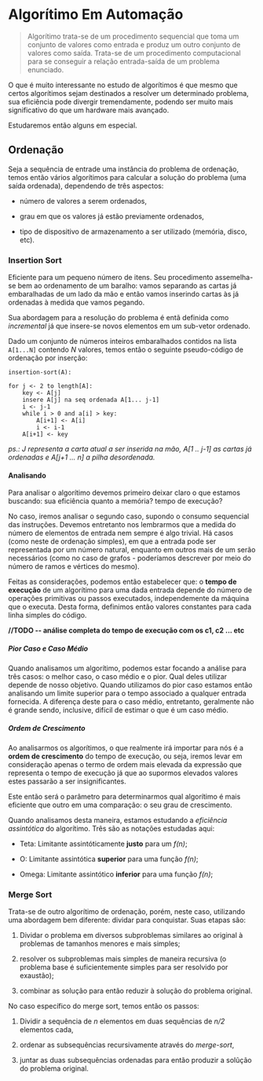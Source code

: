 # Algorítimo Em Automação

> Algorítimo trata-se de um procedimento sequencial que toma um conjunto de valores como entrada e produz um outro conjunto de valores como saída. Trata-se de um procedimento computacional para se conseguir a relação entrada-saída de um problema enunciado.

O que é muito interessante no estudo de algorítimos é que mesmo que certos algorítimos sejam destinados a resolver um determinado problema, sua eficiência pode divergir tremendamente, podendo ser muito mais significativo do que um hardware mais avançado.

Estudaremos então alguns em especial.

## Ordenação

Seja a sequência de entrade uma instância do problema de ordenação, temos então vários algorítimos para calcular a solução do problema (uma saída ordenada), dependendo de três aspectos:

-   número de valores a serem ordenados,

-   grau em que os valores já estão previamente ordenados,

-   tipo de dispositivo de armazenamento a ser utilizado (memória, disco, etc).

### Insertion Sort

Eficiente para um pequeno número de itens. Seu procedimento assemelha-se bem ao ordenamento de um baralho: vamos separando as cartas já embaralhadas de um lado da mão e então vamos inserindo cartas às já ordenadas à medida que vamos pegando.

Sua abordagem para a resolução do problema é entã definida como *incremental* já que insere-se novos elementos em um sub-vetor ordenado.

Dado um conjunto de números inteiros embaralhados contidos na lista `A[1...N]` contendo *N* valores, temos então o seguinte pseudo-código de ordenação por inserção:

```
insertion-sort(A):

for j <- 2 to length[A]:
    key <- A[j]
    insere A[j] na seq ordenada A[1... j-1]
    i <- j-1
    while i > 0 and a[i] > key:
        A[i+1] <- A[i]
        i <- i-1
    A[i+1] <- key
```

*ps.: J representa a carta atual a ser inserida na mão, A[1 .. j-1] as cartas já ordenadas e A[j+1 ... n] a pilha desordenada.*

#### Analisando

Para analisar o algorítimo devemos primeiro deixar claro o que estamos buscando: sua eficiência quanto a memória? tempo de execução?

No caso, iremos analisar o segundo caso, supondo o consumo sequencial das instruções. Devemos entretanto nos lembrarmos que a medida do número de elementos de entrada nem sempre é algo trivial. Há casos (como neste de ordenação simples), em que a entrada pode ser representada por um número natural, enquanto em outros mais de um serão necessários (como no caso de grafos - poderíamos descrever por meio do número de ramos e vértices do mesmo).

Feitas as considerações, podemos então estabelecer que: o **tempo de execução** de um algorítimo para uma dada entrada depende do número de operações primitivas ou passos executados, independemente da máquina que o executa. Desta forma, definimos então valores constantes para cada linha simples do código.


**//TODO -- análise completa do tempo de execução com os c1, c2 ... etc**


##### Pior Caso e Caso Médio

Quando analisamos um algorítimo, podemos estar focando a análise para três casos: o melhor caso, o caso médio e o pior. Qual deles utilizar depende de nosso objetivo. Quando utilizamos do pior caso estamos então analisando um limite superior para o tempo associado a qualquer entrada fornecida. A diferença deste para o caso médio, entretanto, geralmente não é grande sendo, inclusive, difícil de estimar o que é um caso médio.


##### Ordem de Crescimento

Ao analisarmos os algorítimos, o que realmente irá importar para nós é a **ordem de crescimento** do tempo de execução, ou seja, iremos levar em consideração apenas o termo de ordem mais elevada da expressão que representa o tempo de execução já que ao supormos elevados valores estes passarão a ser insignificantes.

Este então será o parâmetro para determinarmos qual algorítimo é mais eficiente que outro em uma comparação: o seu grau de crescimento.

Quando analisamos desta maneira, estamos estudando a *eficiência assintótica* do algorítimo. Três são as notações estudadas aqui:

-   Teta: Limitante assintóticamente **justo** para um *f(n)*;

-   O: Limitante assintótica **superior** para uma função *f(n)*;

-   Omega: Limitante assintótico **inferior** para uma função *f(n)*;

### Merge Sort

Trata-se de outro algorítimo de ordenação, porém, neste caso, utilizando uma abordagem bem diferente: dividar para conquistar. Suas etapas são:

1.  Dividar o problema em diversos subproblemas similares ao original à problemas de tamanhos menores e mais simples;

2.  resolver os subproblemas mais simples de maneira recursiva (o problema base é suficientemente simples para ser resolvido por exaustão);

3.  combinar as solução para então reduzir à solução do problema original.


No caso específico do merge sort, temos então os passos:

1.  Dividir a sequência de *n* elementos em duas sequências de *n/2* elementos cada,

2.  ordenar as subsequências recursivamente através do *merge-sort*,

3.  juntar as duas subsequências ordenadas para então produzir a solũção do problema original.


